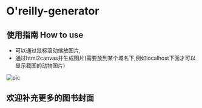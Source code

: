 # O'reilly-generator

## 使用指南 How to use

+ 可以通过鼠标滚动缩放图片,
+ 通过html2canvas并生成图片(需要放到某个域名下,例如localhost下面才可以显示截图的动物图片)

![pic](http://ww1.sinaimg.cn/large/5387eb23jw1f2qgrto0z7j21d0114akl.jpg)

## 欢迎补充更多的图书封面

